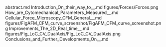 abstract.md
Introduction_On_their_way_to__.md
figures/Forces/Forces.png
How_are_Cytomechanical_Parameters_Measured__.md
Cellular_Force_Microscopy_CFM_General__.md
figures/FigAFM_CFM_curve_screenshot/FigAFM_CFM_curve_screenshot.png
Improvements_The_2D_Real_time__.md
figures/Fig_LoC_CV_DualAxis/Fig_LoC_CV_DualAxis.png
Conclusions_and_Further_Developments_On__.md
